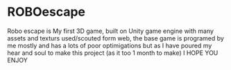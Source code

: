 # ROBOescape
Robo escape is My first 3D game, built on Unity game engine with many assets and texturs used/scouted form web, the base game is programed by me mostly and has a lots of poor optimigations but as I have poured my hear and soul to make this project (as it too 1 month to make) I HOPE YOU ENJOY

